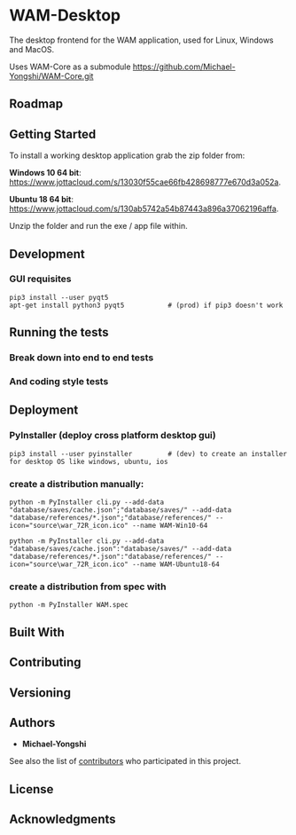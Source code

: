 # WAM-Desktop
The desktop frontend for the WAM application, used for Linux, Windows and MacOS.

Uses WAM-Core as a submodule
https://github.com/Michael-Yongshi/WAM-Core.git

## Roadmap

## Getting Started

To install a working desktop application grab the zip folder from:

<b>Windows 10 64 bit</b>: https://www.jottacloud.com/s/13030f55cae66fb428698777e670d3a052a. 

<b>Ubuntu 18 64 bit</b>: https://www.jottacloud.com/s/130ab5742a54b87443a896a37062196affa.

Unzip the folder and run the exe / app file within.

## Development

### GUI requisites

```
pip3 install --user pyqt5
apt-get install python3 pyqt5           # (prod) if pip3 doesn't work
```

## Running the tests



### Break down into end to end tests



### And coding style tests



## Deployment

### PyInstaller (deploy cross platform desktop gui)
```
pip3 install --user pyinstaller         # (dev) to create an installer for desktop OS like windows, ubuntu, ios
```

### create a distribution manually: 
```
python -m PyInstaller cli.py --add-data "database/saves/cache.json";"database/saves/" --add-data "database/references/*.json";"database/references/" --icon="source\war_72R_icon.ico" --name WAM-Win10-64

python -m PyInstaller cli.py --add-data "database/saves/cache.json":"database/saves/" --add-data "database/references/*.json":"database/references/" --icon="source\war_72R_icon.ico" --name WAM-Ubuntu18-64
```
<!-- python -m PyInstaller cli.py --add-data "database/saves/cache.json";"database/saves/" --add-data "database/references/*.json";"database/references/" --icon="source\war_72R_icon.ico" --name WAM_OF --onefile -->

### create a distribution from spec with 
```
python -m PyInstaller WAM.spec
```
<!-- python -m PyInstaller WAM_OF.spec -->

## Built With



## Contributing



## Versioning



## Authors

* **Michael-Yongshi** 

See also the list of [contributors](https://github.com/your/project/contributors) who participated in this project.

## License



## Acknowledgments